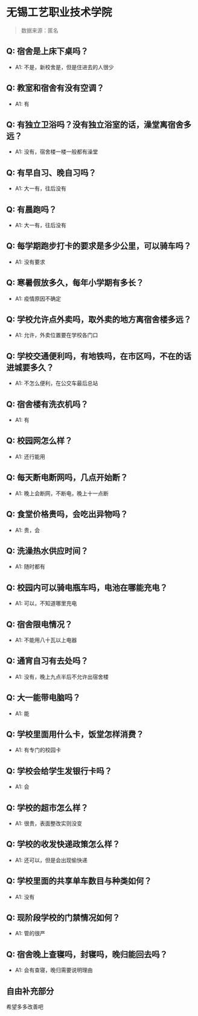# 无锡工艺职业技术学院

> 数据来源：匿名

## Q: 宿舍是上床下桌吗？

- A1: 不是，新校舍是，但是住进去的人很少

## Q: 教室和宿舍有没有空调？

- A1: 有

## Q: 有独立卫浴吗？没有独立浴室的话，澡堂离宿舍多远？

- A1: 没有，宿舍楼一楼一般都有澡堂

## Q: 有早自习、晚自习吗？

- A1: 大一有，往后没有

## Q: 有晨跑吗？

- A1: 大一有，往后没有

## Q: 每学期跑步打卡的要求是多少公里，可以骑车吗？

- A1: 没有要求

## Q: 寒暑假放多久，每年小学期有多长？

- A1: 疫情原因不确定

## Q: 学校允许点外卖吗，取外卖的地方离宿舍楼多远？

- A1: 允许，外卖位置要在学校各门口

## Q: 学校交通便利吗，有地铁吗，在市区吗，不在的话进城要多久？

- A1: 不怎么便利，在公交车最后总站

## Q: 宿舍楼有洗衣机吗？

- A1: 有

## Q: 校园网怎么样？

- A1: 还行能用

## Q: 每天断电断网吗，几点开始断？

- A1: 晚上会断网，不断电，晚上十一点断

## Q: 食堂价格贵吗，会吃出异物吗？

- A1: 贵，会

## Q: 洗澡热水供应时间？

- A1: 随时都有

## Q: 校园内可以骑电瓶车吗，电池在哪能充电？

- A1: 可以，不知道哪里充电

## Q: 宿舍限电情况？

- A1: 不能用八十瓦以上电器

## Q: 通宵自习有去处吗？

- A1: 没有，晚上九点半后不允许出宿舍楼

## Q: 大一能带电脑吗？

- A1: 能

## Q: 学校里面用什么卡，饭堂怎样消费？

- A1: 有专门的校园卡

## Q: 学校会给学生发银行卡吗？

- A1: 会

## Q: 学校的超市怎么样？

- A1: 很贵，表面整改实则没变

## Q: 学校的收发快递政策怎么样？

- A1: 还可以，但是会出现偷快递

## Q: 学校里面的共享单车数目与种类如何？

- A1: 没有

## Q: 现阶段学校的门禁情况如何？

- A1: 管的很严

## Q: 宿舍晚上查寝吗，封寝吗，晚归能回去吗？

- A1: 会有查寝，晚归需要说明理由

## 自由补充部分

希望多多改善吧